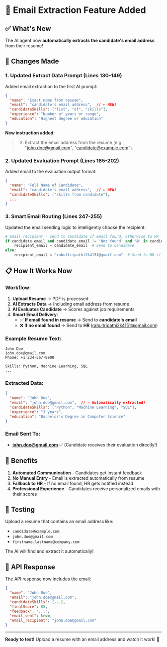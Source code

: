 # 📧 Email Extraction Feature Added

## ✅ What's New

The AI agent now **automatically extracts the candidate's email address** from their resume!

## 🎯 Changes Made

### 1. **Updated Extract Data Prompt** (Lines 130-149)

Added email extraction to the first AI prompt:

```json
{
  "name": "Exact name from resume",
  "email": "candidate's email address",  // ← NEW!
  "candidateSkills": ["list", "of", "skills"],
  "experience": "Number of years or range",
  "education": "Highest degree or education"
}
```

**New instruction added:**
> 2. Extract the email address from the resume (e.g., "john.doe@gmail.com", "candidate@example.com").

### 2. **Updated Evaluation Prompt** (Lines 185-202)

Added email to the evaluation output format:

```json
{
  "name": "Full Name of Candidate",
  "email": "candidate's email address",  // ← NEW!
  "candidateSkills": ["skills from candidate"],
  ...
}
```

### 3. **Smart Email Routing** (Lines 247-255)

Updated the email sending logic to intelligently choose the recipient:

```python
# Email recipient - send to candidate if email found, otherwise to HR
if candidate_email and candidate_email != 'Not found' and '@' in candidate_email:
    recipient_email = candidate_email  # Send to candidate
else:
    recipient_email = "rahultripathi2k4151@gmail.com"  # Send to HR if no candidate email
```

## 📋 How It Works Now

### Workflow:

1. **Upload Resume** → PDF is processed
2. **AI Extracts Data** → Including email address from resume
3. **AI Evaluates Candidate** → Scores against job requirements
4. **Smart Email Delivery**:
   - ✅ **If email found in resume** → Send to **candidate's email**
   - ❌ **If no email found** → Send to **HR** (rahultripathi2k4151@gmail.com)

### Example Resume Text:
```
John Doe
john.doe@gmail.com
Phone: +1 234-567-8900

Skills: Python, Machine Learning, SQL
...
```

### Extracted Data:
```json
{
  "name": "John Doe",
  "email": "john.doe@gmail.com",  // ← Automatically extracted!
  "candidateSkills": ["Python", "Machine Learning", "SQL"],
  "experience": "3 years",
  "education": "Bachelor's Degree in Computer Science"
}
```

### Email Sent To:
- **john.doe@gmail.com** ✅ (Candidate receives their evaluation directly!)

## 🎯 Benefits

1. **Automated Communication** - Candidates get instant feedback
2. **No Manual Entry** - Email is extracted automatically from resume
3. **Fallback to HR** - If no email found, HR gets notified instead
4. **Professional Experience** - Candidates receive personalized emails with their scores

## 🚀 Testing

Upload a resume that contains an email address like:
- `candidate@example.com`
- `john.doe@gmail.com`
- `firstname.lastname@company.com`

The AI will find and extract it automatically!

## 📝 API Response

The API response now includes the email:

```json
{
  "name": "John Doe",
  "email": "john.doe@gmail.com",
  "candidateSkills": [...],
  "finalScore": 85,
  "feedback": "...",
  "email_sent": true,
  "email_recipient": "john.doe@gmail.com"
}
```

---

**Ready to test!** Upload a resume with an email address and watch it work! 🎉
